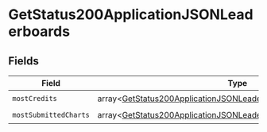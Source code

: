# GetStatus200ApplicationJSONLeaderboards


## Fields

| Field                                                                                                                                                      | Type                                                                                                                                                       | Required                                                                                                                                                   | Description                                                                                                                                                |
| ---------------------------------------------------------------------------------------------------------------------------------------------------------- | ---------------------------------------------------------------------------------------------------------------------------------------------------------- | ---------------------------------------------------------------------------------------------------------------------------------------------------------- | ---------------------------------------------------------------------------------------------------------------------------------------------------------- |
| `mostCredits`                                                                                                                                              | array<[GetStatus200ApplicationJSONLeaderboardsMostCredits](../../models/operations/GetStatus200ApplicationJSONLeaderboardsMostCredits.md)>                 | :heavy_check_mark:                                                                                                                                         | N/A                                                                                                                                                        |
| `mostSubmittedCharts`                                                                                                                                      | array<[GetStatus200ApplicationJSONLeaderboardsMostSubmittedCharts](../../models/operations/GetStatus200ApplicationJSONLeaderboardsMostSubmittedCharts.md)> | :heavy_check_mark:                                                                                                                                         | N/A                                                                                                                                                        |